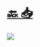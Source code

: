 #
# [🔙 ](../../)    <a href="../pdfs/032000000_⚪_⚪_⚪_⚪_Indice.pdf">📥</a>
 <img src="page0.jpg"> 

            
                